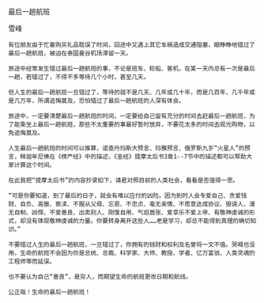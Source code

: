 最后一趟航班

雪峰


    有位朋友由于忙着购买礼品耽误了时间，回途中又遇上其它车祸造成交通阻塞，眼睁睁地错过了最后一趟航班，被迫在泰国曼谷机场滞留一天。

    旅途中经常发生错过最后一趟航班的事，不论是班车、轮船、客机，在某一天内总有一次是最后一趟，若错过了，不得不多等待几个小时，甚至几天。

    但人生的最后一趟航班一旦错过了，等待的就不是几天、几年或几十年，而是几百年、几千年或是几万年，所谓追悔莫及，恐怕错过了最后一趟航班的人深有体会。

    旅途中，一定要清楚最后一趟航班的时间，一定要给自己留有充分的时间去赶最后一趟航班，为了能乘坐上最后一趟航班，那些不太重要的事最好暂时放弃，不要花太多的时间去观光购物，以免追悔莫及。

    人生最后一趟航班的时间可以推算，诺查丹玛斯大预言、玛雅预言、俄罗斯九岁“火星人”的预言，释迦牟尼佛在《楞严经》中的描述，《圣经》提摩太后书3章1--7节中的描述都可以帮助大家计算这个时间。

    在此我把“提摩太后书”的内容抄录如下，请君对照目前的人类社会，看看是否值得一思。

    “可是你要知道，到了最后的日子，就会有难以应付的凶险。因为到时人会专爱自己、贪爱钱财、自负、高傲、亵渎、不服从父母、忘恩、不忠贞、毫无亲情、不愿意达成协议、毁谤人、漫无自制、凶悍、不爱善良、出卖别人、刚愎自用、气焰嚣张、爱享乐不爱上帝、有敬神虔诚的形式，却没有体现敬神虔诚的力量。你要转身离开这些人……老是学习，却总不能得到真理的确切知识。”

    不要错过人生的最后一趟航班，一旦错过了，你拥有的钱财和权利及名誉将一文不值。哭喊也没用，生命的航班不会因为你是总统、总裁、科学家、大师、教授、学者、亿万富翁、人类灵魂的工程师等而延误。

    也不要认为自己“善良”，是穷人，而期望生命的航班更改日期和航线。

    公正哉！生命的最后一趟航班！



